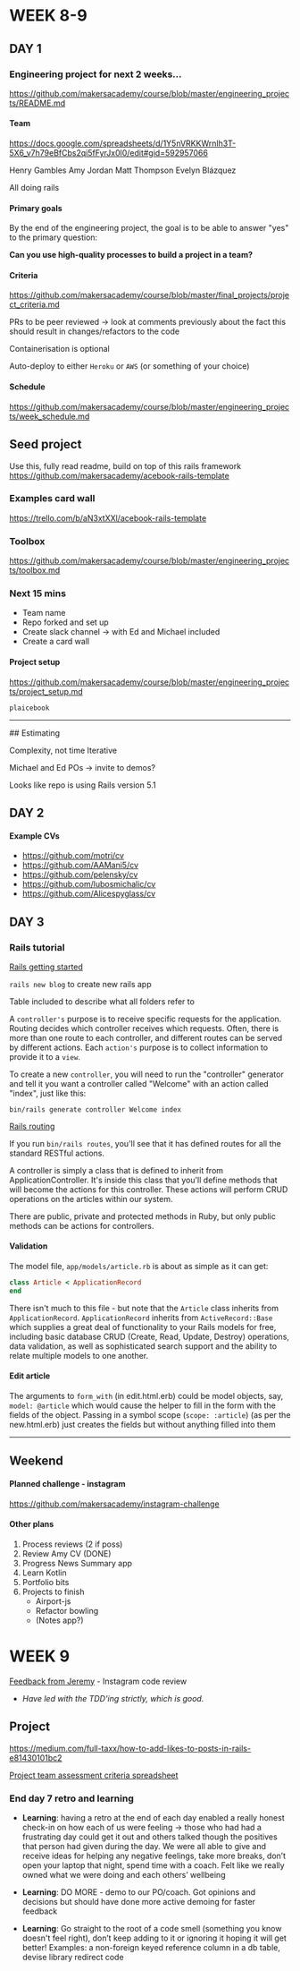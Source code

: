 # WEEK 8-9

## DAY 1

### Engineering project for next 2 weeks...

https://github.com/makersacademy/course/blob/master/engineering_projects/README.md


#### Team

https://docs.google.com/spreadsheets/d/1Y5nVRKKWrnlh3T-5X6_v7h79eBfCbs2qi5fFyrJx0l0/edit#gid=592957066

Henry Gambles
Amy Jordan
Matt Thompson
Evelyn Blázquez

All doing rails

#### Primary goals

By the end of the engineering project, the goal is to be able to answer "yes" to the primary question:

**Can you use high-quality processes to build a project in a team?**


#### Criteria

https://github.com/makersacademy/course/blob/master/final_projects/project_criteria.md

PRs to be peer reviewed -> look at comments previously about the fact this should result in changes/refactors to the code

Containerisation is optional

Auto-deploy to either `Heroku` or `AWS` (or something of your choice)


#### Schedule

https://github.com/makersacademy/course/blob/master/engineering_projects/week_schedule.md


## Seed project

Use this, fully read readme, build on top of this rails framework
https://github.com/makersacademy/acebook-rails-template


### Examples card wall

https://trello.com/b/aN3xtXXl/acebook-rails-template


### Toolbox

https://github.com/makersacademy/course/blob/master/engineering_projects/toolbox.md


### Next 15 mins

- Team name
- Repo forked and set up
- Create slack channel -> with Ed and Michael included
- Create a card wall


#### Project setup

https://github.com/makersacademy/course/blob/master/engineering_projects/project_setup.md


`plaicebook`

------

## Estimating

Complexity, not time
Iterative

Michael and Ed POs -> invite to demos?

Looks like repo is using Rails version 5.1


## DAY 2

#### Example CVs

- https://github.com/motri/cv
- https://github.com/AAMani5/cv
- https://github.com/pelensky/cv
- https://github.com/lubosmichalic/cv
- https://github.com/Alicespyglass/cv



## DAY 3

### Rails tutorial

[Rails getting started](https://guides.rubyonrails.org/getting_started.html)

`rails new blog` to create new rails app

Table included to describe what all folders refer to


A `controller's` purpose is to receive specific requests for the application. Routing decides which controller receives which requests. Often, there is more than one route to each controller, and different routes can be served by different actions. Each `action's` purpose is to collect information to provide it to a `view`.

To create a new `controller`, you will need to run the "controller" generator and tell it you want a controller called "Welcome" with an action called "index", just like this:

```
bin/rails generate controller Welcome index
```

[Rails routing](https://guides.rubyonrails.org/routing.html)


If you run `bin/rails routes`, you'll see that it has defined routes for all the standard RESTful actions.


A controller is simply a class that is defined to inherit from ApplicationController. It's inside this class that you'll define methods that will become the actions for this controller. These actions will perform CRUD operations on the articles within our system.

There are public, private and protected methods in Ruby, but only public methods can be actions for controllers.


#### Validation

The model file, `app/models/article.rb` is about as simple as it can get:

```ruby
class Article < ApplicationRecord
end
```

There isn't much to this file - but note that the `Article` class inherits from `ApplicationRecord`. `ApplicationRecord` inherits from `ActiveRecord::Base` which supplies a great deal of functionality to your Rails models for free, including basic database CRUD (Create, Read, Update, Destroy) operations, data validation, as well as sophisticated search support and the ability to relate multiple models to one another.


#### Edit article

The arguments to `form_with` (in edit.html.erb) could be model objects, say, `model: @article` which would cause the helper to fill in the form with the fields of the object. Passing in a symbol scope (`scope: :article`) (as per the new.html.erb) just creates the fields but without anything filled into them

------

## Weekend

#### Planned challenge - instagram

https://github.com/makersacademy/instagram-challenge


#### Other plans

1. Process reviews (2 if poss)
2. Review Amy CV (DONE)
3. Progress News Summary app
4. Learn Kotlin
5. Portfolio bits
6. Projects to finish
    - Airport-js
    - Refactor bowling
    - (Notes app?)



# WEEK 9

[Feedback from Jeremy](https://github.com/mattTea/instagram-challenge/commit/c559f397d4580e4aed148bb1084b829b64cb5743#commitcomment-33343660) - Instagram code review

- _Have led with the TDD'ing strictly, which is good._

## Project

https://medium.com/full-taxx/how-to-add-likes-to-posts-in-rails-e81430101bc2


[Project team assessment criteria spreadsheet](https://docs.google.com/spreadsheets/d/1VjN54FDddP1dlHVDHyP8diOCBYfJrn61VxgKVFALR84/edit#gid=104272588)


### End day 7 retro and learning

- **Learning**: having a retro at the end of each day enabled a really honest check-in on how each of us were feeling -> those who had had a frustrating day could get it out and others talked though the positives that person had given during the day. We were all able to give and receive ideas for helping any negative feelings, take more breaks, don’t open your laptop that night, spend time with a coach. Felt like we really owned what we were doing and each others’ wellbeing

- **Learning**: DO MORE - demo to our PO/coach. Got opinions and decisions but should have done more active demoing for faster feedback

- **Learning**: Go straight to the root of a code smell (something you know doesn't feel right), don’t keep adding to it or ignoring it hoping it will get better! Examples: a non-foreign keyed reference column in a db table, devise library redirect code

